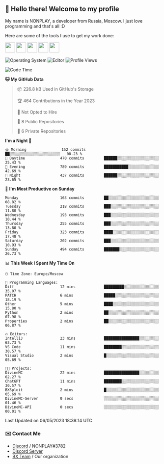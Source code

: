 ## :wave: Hello there! Welcome to my profile

My name is NONPLAY, a developer from Russia, Moscow. I just love programming and that's all :D

Here are some of the tools I use to get my work done:

<kbd><img height="32" src="https://img.icons8.com/color/2x/visual-studio-code-2019.png"></kbd>
<kbd><img height="32" src="https://img.icons8.com/color/2x/linux.png"></kbd>
<kbd><img height="32" src="https://img.icons8.com/fluent/2x/console.png"></kbd>
<kbd><img height="32" src="https://img.icons8.com/color/2x/open-source.png"></kbd>
<kbd><img height="32" src="https://img.icons8.com/color/2x/git.png"></kbd>

![Operating System](https://img.shields.io/badge/OS-Windows%2010%20Pro-informational?style=for-the-badge&logo=Windows&logoColor=white&color=007ec6)
![Editor](https://img.shields.io/badge/Editor-VS%20Code-informational?style=for-the-badge&logo=Visual%20Studio%20Code&logoColor=white&color=007ec6)
![Profile Views](https://komarev.com/ghpvc/?username=NONPLAYT&color=blue&style=for-the-badge)

<!--START_SECTION:waka-->
![Code Time](http://img.shields.io/badge/Code%20Time-131%20hrs%2013%20mins-blue)

**🐱 My GitHub Data** 

> 📦 226.8 kB Used in GitHub's Storage 
 > 
> 🏆 464 Contributions in the Year 2023
 > 
> 🚫 Not Opted to Hire
 > 
> 📜 8 Public Repositories 
 > 
> 🔑 6 Private Repositories 
 > 
**I'm a Night 🦉** 

```text
🌞 Morning                152 commits         ██░░░░░░░░░░░░░░░░░░░░░░░   08.23 % 
🌆 Daytime                470 commits         ██████░░░░░░░░░░░░░░░░░░░   25.43 % 
🌃 Evening                789 commits         ███████████░░░░░░░░░░░░░░   42.69 % 
🌙 Night                  437 commits         ██████░░░░░░░░░░░░░░░░░░░   23.65 % 
```
📅 **I'm Most Productive on Sunday** 

```text
Monday                   163 commits         ██░░░░░░░░░░░░░░░░░░░░░░░   08.82 % 
Tuesday                  218 commits         ███░░░░░░░░░░░░░░░░░░░░░░   11.80 % 
Wednesday                193 commits         ███░░░░░░░░░░░░░░░░░░░░░░   10.44 % 
Thursday                 255 commits         ███░░░░░░░░░░░░░░░░░░░░░░   13.80 % 
Friday                   323 commits         ████░░░░░░░░░░░░░░░░░░░░░   17.48 % 
Saturday                 202 commits         ███░░░░░░░░░░░░░░░░░░░░░░   10.93 % 
Sunday                   494 commits         ███████░░░░░░░░░░░░░░░░░░   26.73 % 
```


📊 **This Week I Spent My Time On** 

```text
🕑︎ Time Zone: Europe/Moscow

💬 Programming Languages: 
Diff                     12 mins             █████████░░░░░░░░░░░░░░░░   35.07 % 
PATCH                    6 mins              █████░░░░░░░░░░░░░░░░░░░░   18.19 % 
Other                    5 mins              ████░░░░░░░░░░░░░░░░░░░░░   15.80 % 
Python                   2 mins              ██░░░░░░░░░░░░░░░░░░░░░░░   07.98 % 
Properties               2 mins              ██░░░░░░░░░░░░░░░░░░░░░░░   06.87 % 

🔥 Editors: 
IntelliJ                 23 mins             ████████████████░░░░░░░░░   63.73 % 
VS Code                  11 mins             ████████░░░░░░░░░░░░░░░░░   30.57 % 
Visual Studio            2 mins              █░░░░░░░░░░░░░░░░░░░░░░░░   05.69 % 

🐱‍💻 Projects: 
DivineMC                 22 mins             ████████████████░░░░░░░░░   62.27 % 
ChatGPT                  11 mins             ████████░░░░░░░░░░░░░░░░░   30.57 % 
BXSploit                 2 mins              █░░░░░░░░░░░░░░░░░░░░░░░░   05.69 % 
DivineMC-Server          0 secs              ░░░░░░░░░░░░░░░░░░░░░░░░░   01.46 % 
DivineMC-API             0 secs              ░░░░░░░░░░░░░░░░░░░░░░░░░   00.01 % 
```


 Last Updated on 06/05/2023 18:39:14 UTC
<!--END_SECTION:waka-->

### ✉️ Contact Me

- [Discord](https://discord.com/users/597087584090587177) / NONPLAY#3782
- [Discord Server](https://discord.gg/p7cxhw7E2M)
- [BX Team](https://github.com/BX-Team) / Our organization
